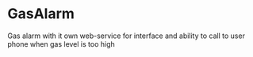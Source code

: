 # GasAlarm
Gas alarm with it own web-service for interface and ability to call to user phone when gas level is too high
